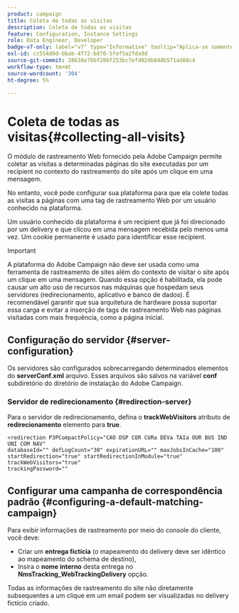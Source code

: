 ```yaml
---
product: campaign
title: Coleta de todas as visitas
description: Coleta de todas as visitas
feature: Configuration, Instance Settings
role: Data Engineer, Developer
badge-v7-only: label="v7" type="Informative" tooltip="Aplica-se somente ao Campaign Classic v7"
exl-id: cc554d0d-bbab-4f72-b870-5fef5a2fda9d
source-git-commit: 28638e76bf286f253bc7efd02db848b571ad88c4
workflow-type: tm+mt
source-wordcount: '304'
ht-degree: 5%

---
```


# Coleta de todas as visitas{#collecting-all-visits}

O módulo de rastreamento Web fornecido pela Adobe Campaign permite coletar as visitas a determinadas páginas do site executadas por um recipient no contexto do rastreamento do site após um clique em uma mensagem.

No entanto, você pode configurar sua plataforma para que ela colete todas as visitas a páginas com uma tag de rastreamento Web por um usuário conhecido na plataforma.

Um usuário conhecido da plataforma é um recipient que já foi direcionado por um delivery e que clicou em uma mensagem recebida pelo menos uma vez. Um cookie permanente é usado para identificar esse recipient.

>[!IMPORTANT]
>
>A plataforma do Adobe Campaign não deve ser usada como uma ferramenta de rastreamento de sites além do contexto de visitar o site após um clique em uma mensagem. Quando essa opção é habilitada, ela pode causar um alto uso de recursos nas máquinas que hospedam seus servidores (redirecionamento, aplicativo e banco de dados). É recomendável garantir que sua arquitetura de hardware possa suportar essa carga e evitar a inserção de tags de rastreamento Web nas páginas visitadas com mais frequência, como a página inicial.

## Configuração do servidor {#server-configuration}

Os servidores são configurados sobrecarregando determinados elementos do **serverConf.xml** arquivo. Esses arquivos são salvos na variável **conf** subdiretório do diretório de instalação do Adobe Campaign.

### Servidor de redirecionamento {#redirection-server}

Para o servidor de redirecionamento, defina o **trackWebVisitors** atributo de **redirecionamento** elemento para **true**.

```
<redirection P3PCompactPolicy="CAO DSP COR CURa DEVa TAIa OUR BUS IND UNI COM NAV"
databaseId="" defLogCount="30" expirationURL="" maxJobsInCache="100"
startRedirection="true" startRedirectionInModule="true" trackWebVisitors="true"
trackingPassword=""
```

## Configurar uma campanha de correspondência padrão {#configuring-a-default-matching-campaign}

Para exibir informações de rastreamento por meio do console do cliente, você deve:

* Criar um **entrega fictícia** (o mapeamento do delivery deve ser idêntico ao mapeamento do schema de destino),
* Insira o **nome interno** desta entrega no **NmsTracking_WebTrackingDelivery** opção.

Todas as informações de rastreamento do site não diretamente subsequentes a um clique em um email podem ser visualizadas no delivery fictício criado.
